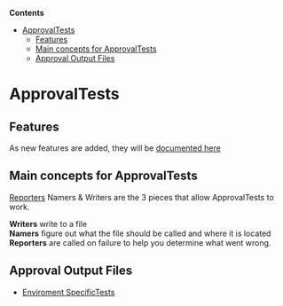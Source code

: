 <!--
GENERATED FILE - DO NOT EDIT
This file was generated by [MarkdownSnippets](https://github.com/SimonCropp/MarkdownSnippets).
Source File: /ApprovalTests/docs/mdsource/README.source.md
To change this file edit the source file and then run MarkdownSnippets.
-->
<!-- START doctoc generated TOC please keep comment here to allow auto update -->
<!-- DON'T EDIT THIS SECTION, INSTEAD RE-RUN doctoc TO UPDATE -->
**Contents**

- [ApprovalTests](#approvaltests)
  - [Features](#features)
  - [Main concepts for ApprovalTests](#main-concepts-for-approvaltests)
  - [Approval Output Files](#approval-output-files)

<!-- END doctoc generated TOC please keep comment here to allow auto update -->

# ApprovalTests

## Features 

As new features are added, they will be [documented here](Features.md)

## Main concepts for ApprovalTests  

[Reporters](Reporters.md#top) Namers & Writers are the 3 pieces that allow ApprovalTests to work. 
 
**Writers** write to a file  
**Namers** figure out what the file should be called and where it is located  
**Reporters** are called on failure to help you determine what went wrong.  


## Approval Output Files

* [Enviroment SpecificTests](EnvironmentSpecificTests.md)
